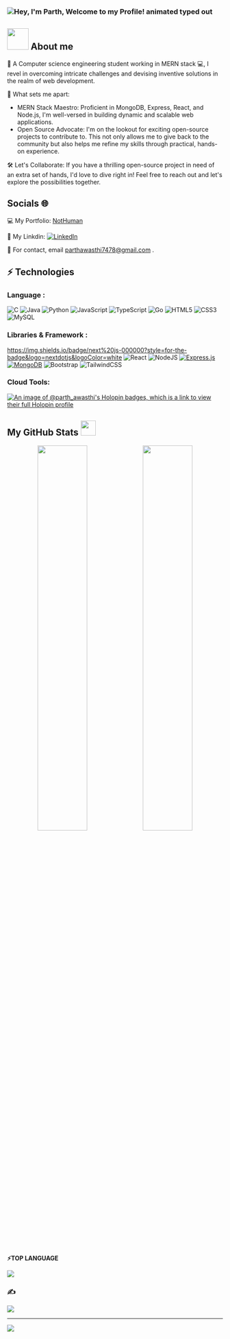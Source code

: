 ### <img src="https://readme-typing-svg.demolab.com?font=Operator+Mono&size=37&duration=2800&pause=2000&color=FAFAFA&center=true&vCenter=true&width=940&height=50&lines=Hey%2C+I'm+Parth+Welcome+to+my+Github+Profile!" align="middle" alt="Hey, I'm Parth, Welcome to my Profile! animated typed out">

 ## <picture><img src = "https://github.com/7oSkaaa/7oSkaaa/blob/main/Images/about_me.gif?raw=true" width = 50px></picture> About me

👋 A Computer science engineering student working in MERN stack 💻, I revel in overcoming intricate challenges and devising inventive solutions in the realm of web development.

🔧 What sets me apart:

- MERN Stack Maestro: Proficient in MongoDB, Express, React, and Node.js, I'm well-versed in building dynamic and scalable web applications.
- Open Source Advocate: I'm on the lookout for exciting open-source projects to contribute to. This not only allows me to give back to the community but also helps me refine my skills through practical, hands-on experience.

🛠️ Let's Collaborate:
If you have a thrilling open-source project in need of an extra set of hands, I'd love to dive right in! Feel free to reach out and let's explore the possibilities together.

## Socials 🌐
💻 My Portfolio: [NotHuman](https://parthawasthi.vercel.app)


🔗 My Linkdin: [![LinkedIn](https://img.shields.io/badge/LinkedIn-%230077B5.svg?logo=linkedin&logoColor=white)](https://linkedin.com/in/parth-awasthi747/) 


📩 For contact, email parthawasthi7478@gmail.com .



## ⚡ Technologies

### Language :


![C](https://img.shields.io/badge/c-%2300599C.svg?style=flat&logo=c&logoColor=white)     ![Java](https://img.shields.io/badge/java-%23ED8B00.svg?style=flat&logo=openjdk&logoColor=white)   ![Python](https://img.shields.io/badge/-Python-black?style=flat-square&logo=Python)   ![JavaScript](https://img.shields.io/badge/-JavaScript-black?style=flat-square&logo=javascript)   ![TypeScript](https://img.shields.io/badge/typescript-%23007ACC.svg?style=flat&logo=typescript&logoColor=white)   ![Go](https://img.shields.io/badge/go-%2300ADD8.svg?style=flat&logo=go&logoColor=white)   ![HTML5](https://img.shields.io/badge/-HTML5-E34F26?style=flat-square&logo=html5&logoColor=white)   ![CSS3](https://img.shields.io/badge/-CSS3-1572B6?style=flat-square&logo=css3)   ![MySQL](https://img.shields.io/badge/mysql-%2300000f.svg?style=flat&logo=mysql&logoColor=white)   



### Libraries & Framework :

https://img.shields.io/badge/next%20js-000000?style=for-the-badge&logo=nextdotjs&logoColor=white
![React](https://img.shields.io/badge/react-%2320232a.svg?style=flat&logo=react&logoColor=%2361DAFB)   ![NodeJS](https://img.shields.io/badge/node.js-6DA55F?style=flat&logo=node.js&logoColor=white)  [ ![Express.js](https://img.shields.io/badge/express.js-%23404d59.svg?style=flat&logo=express&logoColor=%2361DAFB)](https://img.shields.io/badge/Express%20js-000000?style=for-the-badge&logo=express&logoColor=white)   <a href="#"><img alt="MongoDB" src ="https://img.shields.io/badge/MongoDB-%234ea94b.svg?logo=mongodb&logoColor=white"></a>   ![Bootstrap](https://img.shields.io/badge/-Bootstrap-563D7C?style=flat-square&logo=bootstrap)   ![TailwindCSS](https://img.shields.io/badge/tailwindcss-%2338B2AC.svg?style=flat&logo=tailwind-css&logoColor=white)  


### Cloud Tools:

<!---

![Google Cloud](https://img.shields.io/badge/GoogleCloud-%234285F4.svg?style=flat&logo=google-cloud&logoColor=white)   ![Amazon AWS](https://img.shields.io/badge/Amazon%20AWS-232F3E?style=flat-square&logo=amazon-aws)   ![GIT](https://img.shields.io/badge/Git-fc6d26?style=flat&logo=git&logoColor=white)  <a href="#"><img alt="Vercel" src="https://img.shields.io/badge/Vercel%20-%23000000.svg?logo=vercel&logoColor=white"></a>   ![Docker](https://img.shields.io/badge/docker-%230db7ed.svg?style=flat&logo=docker&logoColor=white)   ![ElasticSearch](https://img.shields.io/badge/-ElasticSearch-005571?style=flat&logo=elasticsearch)   ![Kubernetes](https://img.shields.io/badge/kubernetes-%23326ce5.svg?style=flat&logo=kubernetes&logoColor=white)   ![Nodemon](https://img.shields.io/badge/NODEMON-%23323330.svg?style=flat&logo=nodemon&logoColor=%BBDEAD)   ![NPM](https://img.shields.io/badge/NPM-%23CB3837.svg?style=flat&logo=npm&logoColor=white)   ![Postman](https://img.shields.io/badge/Postman-FF6C37?style=flat&logo=postman&logoColor=white)   ![Nginx](https://img.shields.io/badge/nginx-%23009639.svg?style=flat&logo=nginx&logoColor=white)   
--->

[![An image of @parth_awasthi's Holopin badges, which is a link to view their full Holopin profile](https://holopin.me/parth_awasthi)](https://holopin.io/@parth_awasthi)


 ##  My GitHub Stats <img src = "https://i.pinimg.com/originals/65/c4/f4/65c4f452571be1261e9c623f7da488ac.gif" width = 35px> 

<p align="center">
	
  <img width="48%" src="https://github-readme-stats.vercel.app/api?username=NotHumanFF&show_icons=true&theme=tokyonight" />
  <img width="48%" src="https://github-readme-streak-stats.herokuapp.com/?user=NotHumanFF&theme=tokyonight"/>

<b>:zap:TOP LANGUAGE </b>
</p>

![](https://github-readme-stats.vercel.app/api/top-langs/?username=Nothumanff&theme=dark&hide_border=false&include_all_commits=false&count_private=false&layout=compact)


### ✍️ 
![](https://quotes-github-readme.vercel.app/api?type=horizontal&theme=radical)


---
![](https://visitcount.itsvg.in/api?id=Nothumanff&icon=0&color=0)

<!-- Proudly created with GPRM ( https://gprm.itsvg.in ) -->
<!---
NotHumanFF/NotHumanFF is a ✨ special ✨ repository because its `README.md` (this file) appears on your GitHub profile.
You can click the Preview link to take a look at your changes.
--->
